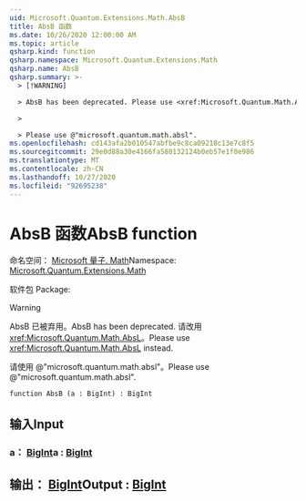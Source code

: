 ```yaml
---
uid: Microsoft.Quantum.Extensions.Math.AbsB
title: AbsB 函数
ms.date: 10/26/2020 12:00:00 AM
ms.topic: article
qsharp.kind: function
qsharp.namespace: Microsoft.Quantum.Extensions.Math
qsharp.name: AbsB
qsharp.summary: >-
  > [!WARNING]

  > AbsB has been deprecated. Please use <xref:Microsoft.Quantum.Math.AbsL> instead.

  >

  > Please use @"microsoft.quantum.math.absl".
ms.openlocfilehash: cd143afa2b010547abfbe9c8ca09218c13e7c8f5
ms.sourcegitcommit: 29e0d88a30e4166fa580132124b0eb57e1f0e986
ms.translationtype: MT
ms.contentlocale: zh-CN
ms.lasthandoff: 10/27/2020
ms.locfileid: "92695238"
---
```

# <a name="absb-function"></a><span data-ttu-id="49ac3-102">AbsB 函数</span><span class="sxs-lookup"><span data-stu-id="49ac3-102">AbsB function</span></span>

<span data-ttu-id="49ac3-103">命名空间： [Microsoft 量子. Math](xref:Microsoft.Quantum.Extensions.Math)</span><span class="sxs-lookup"><span data-stu-id="49ac3-103">Namespace: [Microsoft.Quantum.Extensions.Math](xref:Microsoft.Quantum.Extensions.Math)</span></span>

<span data-ttu-id="49ac3-104">软件包 [](https://nuget.org/packages/)</span><span class="sxs-lookup"><span data-stu-id="49ac3-104">Package: [](https://nuget.org/packages/)</span></span>


> [!WARNING]
> <span data-ttu-id="49ac3-105">AbsB 已被弃用。</span><span class="sxs-lookup"><span data-stu-id="49ac3-105">AbsB has been deprecated.</span></span> <span data-ttu-id="49ac3-106">请改用 <xref:Microsoft.Quantum.Math.AbsL>。</span><span class="sxs-lookup"><span data-stu-id="49ac3-106">Please use <xref:Microsoft.Quantum.Math.AbsL> instead.</span></span>
>
> <span data-ttu-id="49ac3-107">请使用 @"microsoft.quantum.math.absl"。</span><span class="sxs-lookup"><span data-stu-id="49ac3-107">Please use @"microsoft.quantum.math.absl".</span></span>



```qsharp
function AbsB (a : BigInt) : BigInt
```


## <a name="input"></a><span data-ttu-id="49ac3-108">输入</span><span class="sxs-lookup"><span data-stu-id="49ac3-108">Input</span></span>

### <a name="a--bigint"></a><span data-ttu-id="49ac3-109">a： [BigInt](xref:microsoft.quantum.lang-ref.bigint)</span><span class="sxs-lookup"><span data-stu-id="49ac3-109">a : [BigInt](xref:microsoft.quantum.lang-ref.bigint)</span></span>





## <a name="output--bigint"></a><span data-ttu-id="49ac3-110">输出： [BigInt](xref:microsoft.quantum.lang-ref.bigint)</span><span class="sxs-lookup"><span data-stu-id="49ac3-110">Output : [BigInt](xref:microsoft.quantum.lang-ref.bigint)</span></span>

